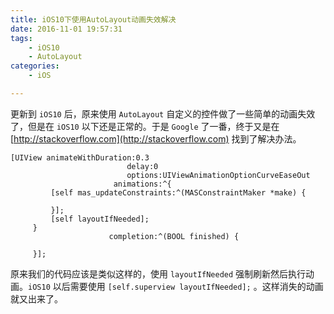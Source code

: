 ```yaml
---
title: iOS10下使用AutoLayout动画失效解决
date: 2016-11-01 19:57:31
tags: 
    - iOS10
    - AutoLayout
categories:
    - iOS

---
```

更新到 `iOS10` 后，原来使用 `AutoLayout` 自定义的控件做了一些简单的动画失效了，但是在 `iOS10` 以下还是正常的。于是 `Google` 了一番，终于又是在 [http://stackoverflow.com](http://stackoverflow.com) 找到了解决办法。

<!--more-->

```
[UIView animateWithDuration:0.3
                          delay:0
                          options:UIViewAnimationOptionCurveEaseOut
                       animations:^{
         [self mas_updateConstraints:^(MASConstraintMaker *make) {
                                                          
         }];
         [self layoutIfNeeded];
     }
                      completion:^(BOOL finished) {
                                              
     }];
```

原来我们的代码应该是类似这样的，使用 `layoutIfNeeded` 强制刷新然后执行动画。`iOS10` 以后需要使用 `[self.superview layoutIfNeeded];` 。这样消失的动画就又出来了。